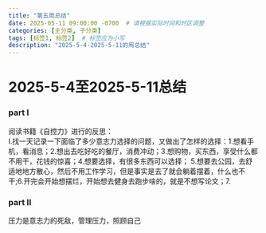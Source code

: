 ```yaml
---
title: "第五周总结"
date: 2025-05-11 09:00:00 -0700  # 请根据实际时间和时区调整
categories: [主分类, 子分类]
tags: [标签1, 标签2]  # 标签应为小写
description: "2025-5-4-2025-5-11的周总结"
---
```

# 2025-5-4至2025-5-11总结
### part I
阅读书籍《自控力》进行的反思：<br>I.找一天记录一下面临了多少意志力选择的问题，又做出了怎样的选择：1.想看手机，看消息；2.想出去吃好吃的餐厅，消费冲动；3.想购物，买东西，享受什么都不用干，花钱的惊喜；4.想要选择，有很多东西可以选择；
5.想要去公园，去舒适地地方散心，然后不用工作学习，但是事实是去了就会躺着摆着，什么也不干;6.开完会开始想摆烂，开始想去健身去跑步啥的，就是不想写论文；7.
### part II
压力是意志力的死敌，管理压力，照顾自己
